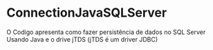 # ConnectionJavaSQLServer
O Codigo apresenta como fazer persistência de dados  no SQL Server Usando Java  e o drive jTDS (jTDS é um driver JDBC)

